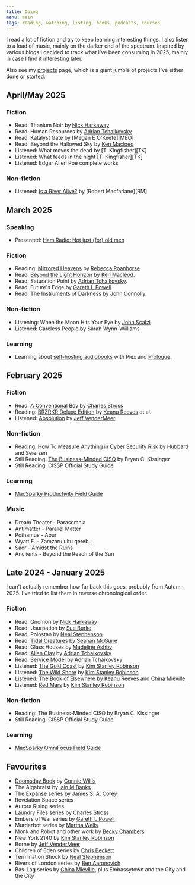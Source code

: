 ```yaml
---
title: Doing
menu: main
tags: reading, watching, listing, books, podcasts, courses
---
```


I read a lot of fiction and try to keep learning interesting things. I also
listen to a load of music, mainly on the darker end of the spectrum.
Inspired by various blogs I decided to track what I've been consuming in 2025,
mainly in case I find it interesting later.

Also see my [projects](/projects) page, which is a giant jumble of projects
I've either done or started.



## April/May 2025

### Fiction 

* Read: Titanium Noir by [Nick Harkaway][NH]
* Read: Human Resources by [Adrian Tchaikovsky][AT]
* Read: Katalyst Gate by [Megan E O'Keefe][MEO]
* Read: Beyond the Hallowed Sky by [Ken Macloed][KM]
* Listened: What moves the dead by [T. Kingfisher][TK]
* Listened: What feeds in the night [T. Kingfisher][TK]
* Listened: Edgar Allen Poe complete works 

### Non-fiction

* Listened: [Is a River Alive?](https://www.penguin.co.uk/books/455147/is-a-river-alive-by-macfarlane-robert/9780241624814) by [Robert Macfarlane][RM]

## March 2025

### Speaking

* Presented: [Ham Radio: Not just (for) old men](https://blog.hackerific.net/2025/03/29/ham-radio-not-just-for-old-men/)

### Fiction

* Reading: [Mirrored Heavens](https://rebeccaroanhorse.com/2024/06/09/mirrored-heavens-is-here/) by [Rebecca Roanhorse][RR]
* Read: [Beyond the Light Horizon]() by [Ken Macleod][KM].
* Read: Saturation Point by [Adrian Tchaikovsky][AT].
* Read: Future's Edge by [Gareth L Powell][GP].
* Read: The Instruments of Darkness by John Connolly.

### Non-fiction

* Listening: When the Moon Hits Your Eye by [John Scalzi][JS]
* Listened: Careless People by Sarah Wynn-Williams

### Learning

* Learning about [self-hosting audiobooks](https://github.com/seanap/Plex-Audiobook-Guide) with Plex and [Prologue](https://prologue.audio/).

## February 2025

### Fiction

* Read: [A Conventional](https://openlibrary.org/works/OL42402127W/Conventional_Boy) Boy by [Charles Stross][CS]
* Reading: [BRZRKR Deluxe Edition](https://www.amazon.co.uk/BRZRKR-Deluxe-dlx-Keanu-Reeves/dp/B0CVFTYLXH) by [Keanu Reeves][KR] et al.
* Listened: [Absolution](https://openlibrary.org/works/OL38119014W/Absolution) by [Jeff VenderMeer][JV]

### Non-fiction

* Reading: [How To Measure Anything in Cyber Security Risk](https://openlibrary.org/works/OL20771426W/How_to_Measure_Anything_in_Cybersecurity_Risk) by Hubbard and Seiersen
* Still Reading: [The Business-Minded CISO](https://openlibrary.org/works/OL38655387W/Business-Minded_CISO) by Bryan C. Kissinger
* Still Reading: CISSP Official Study Guide

### Learning

* [MacSparky Productivity Field Guide](https://learn.macsparky.com/p/productivity-standard-25)

### Music

* Dream Theater - Parasomnia
* Antimatter - Parallel Matter
* Pothamus - Abur
* Wyatt E. - Zamzaru ultu qereb...
* Saor - Amidst the Ruins
* Anciients - Beyond the Reach of the Sun

## Late 2024 - January 2025

I can't actually remember how far back this goes, probably from Autumn 2025.
I've tried to list them in reverse chronological order.

### Fiction

* Read: Gnomon by [Nick Harkaway][NH]
* Read: Usurpation by [Sue Burke][SB]
* Read: Polostan by [Neal Stephenson][NS]
* Read: [Tidal Creatures](https://openlibrary.org/works/OL37629138W/Tidal_Creatures) by [Seanan McGuire][SM]
* Read: Glass Houses by [Madeline Ashby][MA]
* Read: [Alien Clay](https://openlibrary.org/works/OL37568895W/Alien_Clay) by [Adrian Tchaikovsky][AT]
* Read: [Service Model](https://openlibrary.org/works/OL37576633W/Service_Model) by [Adrian Tchaikovsky][AT]
* Listened: [The Gold Coast](https://openlibrary.org/works/OL81663W/The_Gold_Coast) by [Kim Stanley Robinson][KSR]
* Listened: [The Wild Shore](https://openlibrary.org/works/OL81666W/The_Wild_Shore) by [Kim Stanley Robinson][KSR]
* Listened: [The Book of Elsewhere](https://openlibrary.org/works/OL37623744W/The_Book_of_Elsewhere) by [Keanu Reeves][KR] and [China Miéville][CM]
* Listened: [Red Mars](https://openlibrary.org/works/OL81665W/Red_Mars) by [Kim Stanley Robinson][KSR]

### Non-fiction

* Reading: The Business-Minded CISO by Bryan C. Kissinger
* Still Reading: CISSP Official Study Guide

### Learning

* [MacSparky OmniFocus Field Guide](https://learn.macsparky.com/p/of4-standard)

## Favourites

* [Doomsday Book](https://openlibrary.org/works/OL14858406W/Doomsday_book) by [Connie Willis][CW]
* The Algabraist by [Iain M Banks][IB]
* The Expanse series by [James S. A. Corey][JSAC]
* Revelation Space series
* Aurora Rising series
* Laundry Files series by [Charles Stross][CS]
* Embers of War series by [Gareth L Powell][GP]
* Murderbot series by [Martha Wells][MW]
* Monk and Robot and other work by [Becky Chambers][BC]
* New York 2140 by [Kim Stanley Robinson][KSR]
* Borne by [Jeff VenderMeer][JV]
* Children of Eden series by [Chris Beckett][CB]
* Termination Shock by [Neal Stephenson][NS]
* Rivers of London series by [Ben Aaronovich][BA]
* Bas-Lag series by [China Miéville][CM], plus Embassytown and the City and the City

[AT]: https://openlibrary.org/authors/OL10838244A/Adrian_Tchaikovsky
[BA]: https://openlibrary.org/authors/OL2702374A/Ben_Aaronovitch
[BC]: https://openlibrary.org/authors/OL7387940A/Becky_Chambers
[CB]: https://openlibrary.org/authors/OL1481445A/Chris_Beckett
[CM]: https://openlibrary.org/authors/OL3075854A/China_Mi%C3%A9ville
[CW]: https://openlibrary.org/authors/OL20934A/Connie_Willis
[JSAC]: https://openlibrary.org/authors/OL6982995A/James_S._A._Corey
[JS]: https://whatever.scalzi.com/
[JV]: https://openlibrary.org/authors/OL359235A/Jeff_VanderMeer
[KM]: https://kenmacleod.blogspot.com/
[CS]: https://openlibrary.org/authors/OL343157A/Charles_Stross
[GP]: https://openlibrary.org/authors/OL7172284A/Gareth_L._Powell
[IB]: https://openlibrary.org/authors/OL6924809A/Iain_M._Banks
[KR]: https://openlibrary.org/authors/OL7472608A/Keanu_Reeves
[KSR]: https://openlibrary.org/authors/OL19986A/Kim_Stanley_Robinson
[MA]: https://openlibrary.org/authors/OL7339495A/Madeline_Ashby
[MW]: https://openlibrary.org/authors/OL221294A/Martha_Wells
[NH]: https://openlibrary.org/authors/OL5086141A/Nick_Harkaway
[NS]: https://openlibrary.org/authors/OL19430A/Neal_Stephenson
[RR]: https://rebeccaroanhorse.com/
[SB]: https://openlibrary.org/authors/OL7532475A/Sue_Burke
[SM]: https://openlibrary.org/authors/OL9103233A/Seanan_McGuire
